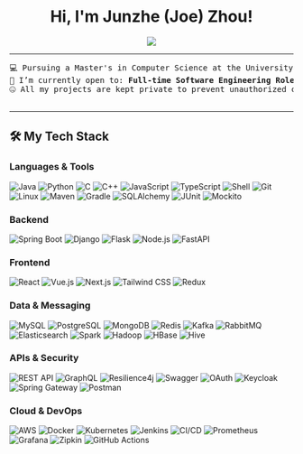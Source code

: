 <h1 align="center">
Hi, I'm Junzhe (Joe) Zhou!  
	<a href="https://github.com/JunzheJoe" target="_self">
	</a>
</h1>

<p align="center">
	<a href="https://github.com/JunzheJoe">
		<img src="https://readme-typing-svg.herokuapp.com?lines=CS+%40+UPenn;Software+Engineer+%7C+Quant+Dev;Backend+%7C+Infrastructure+Development;Always+learning+new+things&center=true&width=500&height=45">
	</a>
</p>

<hr>

<pre>
💻 Pursuing a Master's in Computer Science at the University of Pennsylvania, blending CS and Quantitative Finance.  
🤔 I’m currently open to: <b>Full-time Software Engineering Roles</b> for 2026.  
🤐 All my projects are kept private to prevent unauthorized copying.

</pre>

<hr>


## 🛠️ My Tech Stack

### Languages & Tools  
<p>
    <img alt="Java" src="https://img.shields.io/badge/Java-%23ED8B00.svg?logo=java&logoColor=white">
    <img alt="Python" src="https://img.shields.io/badge/Python-%2314354C.svg?logo=python&logoColor=white">
    <img alt="C" src="https://img.shields.io/badge/C-%2300599C.svg?logo=c&logoColor=white">
    <img alt="C++" src="https://img.shields.io/badge/C++-%2300599C.svg?logo=c%2B%2B&logoColor=white">
    <img alt="JavaScript" src="https://img.shields.io/badge/JavaScript-%23F7DF1E.svg?logo=javascript&logoColor=black">
    <img alt="TypeScript" src="https://img.shields.io/badge/TypeScript-%23007ACC.svg?logo=typescript&logoColor=white">
    <img alt="Shell" src="https://img.shields.io/badge/Shell-%2312100E.svg?logo=gnu-bash&logoColor=white">
    <img alt="Git" src="https://img.shields.io/badge/Git-%23F05033.svg?logo=git&logoColor=white">
    <img alt="Linux" src="https://img.shields.io/badge/Linux-%23FCC624.svg?logo=linux&logoColor=black">
    <img alt="Maven" src="https://img.shields.io/badge/Maven-%23C71A36.svg?logo=apachemaven&logoColor=white">
    <img alt="Gradle" src="https://img.shields.io/badge/Gradle-%2302306C.svg?logo=gradle&logoColor=white">
    <img alt="SQLAlchemy" src="https://img.shields.io/badge/SQLAlchemy-%23CA2132.svg?logo=python&logoColor=white">
    <img alt="JUnit" src="https://img.shields.io/badge/JUnit-%2325A162.svg?logo=junit5&logoColor=white">
    <img alt="Mockito" src="https://img.shields.io/badge/Mockito-%23525C86.svg?logo=java&logoColor=white">
</p>

### Backend  
<p>
    <img alt="Spring Boot" src="https://img.shields.io/badge/Spring%20Boot-%2334A853.svg?logo=springboot&logoColor=white">
    <img alt="Django" src="https://img.shields.io/badge/Django-%23092E20.svg?logo=django&logoColor=white">
    <img alt="Flask" src="https://img.shields.io/badge/Flask-%23000000.svg?logo=flask&logoColor=white">
    <img alt="Node.js" src="https://img.shields.io/badge/Node.js-%2343853D.svg?logo=node.js&logoColor=white">
    <img alt="FastAPI" src="https://img.shields.io/badge/FastAPI-%2300C7B7.svg?logo=fastapi&logoColor=white">
</p>

### Frontend  
<p>
    <img alt="React" src="https://img.shields.io/badge/React-%2361DAFB.svg?logo=react&logoColor=black">
    <img alt="Vue.js" src="https://img.shields.io/badge/Vue.js-%234FC08D.svg?logo=vue.js&logoColor=white">
    <img alt="Next.js" src="https://img.shields.io/badge/Next.js-%23000000.svg?logo=next.js&logoColor=white">
    <img alt="Tailwind CSS" src="https://img.shields.io/badge/TailwindCSS-%2306B6D4.svg?logo=tailwind-css&logoColor=white">
    <img alt="Redux" src="https://img.shields.io/badge/Redux-%23764ABC.svg?logo=redux&logoColor=white">
</p>

### Data & Messaging  
<p>
    <img alt="MySQL" src="https://img.shields.io/badge/MySQL-%2300758F.svg?logo=mysql&logoColor=white">
    <img alt="PostgreSQL" src="https://img.shields.io/badge/PostgreSQL-%23336791.svg?logo=postgresql&logoColor=white">
    <img alt="MongoDB" src="https://img.shields.io/badge/MongoDB-%2347A248.svg?logo=mongodb&logoColor=white">
    <img alt="Redis" src="https://img.shields.io/badge/Redis-%23DC382D.svg?logo=redis&logoColor=white">
    <img alt="Kafka" src="https://img.shields.io/badge/Kafka-%23000000.svg?logo=apachekafka&logoColor=white">
    <img alt="RabbitMQ" src="https://img.shields.io/badge/RabbitMQ-%23FF6600.svg?logo=rabbitmq&logoColor=white">
    <img alt="Elasticsearch" src="https://img.shields.io/badge/Elasticsearch-%23005571.svg?logo=elasticsearch&logoColor=white">
    <img alt="Spark" src="https://img.shields.io/badge/Apache%20Spark-%23E25A1C.svg?logo=apachespark&logoColor=white">
    <img alt="Hadoop" src="https://img.shields.io/badge/Hadoop-%23FFCD00.svg?logo=apachehadoop&logoColor=black">
    <img alt="HBase" src="https://img.shields.io/badge/HBase-%23DC143C.svg?logo=apache&logoColor=white">
    <img alt="Hive" src="https://img.shields.io/badge/Hive-%23FDEE21.svg?logo=apachehive&logoColor=black">
</p>

### APIs & Security  
<p>
    <img alt="REST API" src="https://img.shields.io/badge/REST-%23007ACC.svg?logo=rest&logoColor=white">
    <img alt="GraphQL" src="https://img.shields.io/badge/GraphQL-%23E10098.svg?logo=graphql&logoColor=white">
    <img alt="Resilience4j" src="https://img.shields.io/badge/Resilience4j-%23000000.svg?logo=java&logoColor=white">
    <img alt="Swagger" src="https://img.shields.io/badge/Swagger-%2385EA2D.svg?logo=swagger&logoColor=black">
    <img alt="OAuth" src="https://img.shields.io/badge/OAuth-%2300A0DC.svg?logo=oauth&logoColor=white">
    <img alt="Keycloak" src="https://img.shields.io/badge/Keycloak-%2300599C.svg?logo=keycloak&logoColor=white">
    <img alt="Spring Gateway" src="https://img.shields.io/badge/Spring%20Gateway-%2334A853.svg?logo=spring&logoColor=white">
    <img alt="Postman" src="https://img.shields.io/badge/Postman-%23FF6C37.svg?logo=postman&logoColor=white">
</p>

### Cloud & DevOps  
<p>
    <img alt="AWS" src="https://img.shields.io/badge/AWS-%23FF9900.svg?logo=amazonaws&logoColor=white">
    <img alt="Docker" src="https://img.shields.io/badge/Docker-%230db7ed.svg?logo=docker&logoColor=white">
    <img alt="Kubernetes" src="https://img.shields.io/badge/Kubernetes-%23326CE5.svg?logo=kubernetes&logoColor=white">
    <img alt="Jenkins" src="https://img.shields.io/badge/Jenkins-%23D24939.svg?logo=jenkins&logoColor=white">
    <img alt="CI/CD" src="https://img.shields.io/badge/CI/CD-%2312100E.svg?logo=githubactions&logoColor=white">
    <img alt="Prometheus" src="https://img.shields.io/badge/Prometheus-%23E6522C.svg?logo=prometheus&logoColor=white">
    <img alt="Grafana" src="https://img.shields.io/badge/Grafana-%23F46800.svg?logo=grafana&logoColor=white">
    <img alt="Zipkin" src="https://img.shields.io/badge/Zipkin-%23A37A00.svg?logo=zipkin&logoColor=white">
    <img alt="GitHub Actions" src="https://img.shields.io/badge/GitHub%20Actions-%232671E5.svg?logo=githubactions&logoColor=white">
</p>

